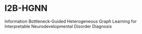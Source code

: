 # I2B-HGNN
Information Bottleneck-Guided Heterogeneous Graph Learning for Interpretable Neurodevelopmental Disorder Diagnosis
